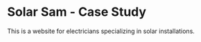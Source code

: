 # Solar Sam - Case Study

This is a website for electricians specializing in solar installations. 

